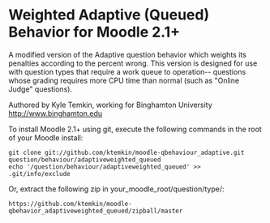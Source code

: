 Weighted Adaptive (Queued) Behavior for Moodle 2.1+
=====================================================

A modified version of the Adaptive question behavior which weights its penalties according to the percent wrong. 
This version is designed for use with question types that require a work queue to operation-- questions whose grading
requires more CPU time than normal (such as "Online Judge" questions).

Authored by Kyle Temkin, working for Binghamton University <http://www.binghamton.edu>

To install Moodle 2.1+ using git, execute the following commands in the root of your Moodle install:

    git clone git://github.com/ktemkin/moodle-qbehaviour_adaptive.git question/behaviour/adaptiveweighted_queued
    echo '/question/behaviour/adaptiveweighted_queued' >> .git/info/exclude

Or, extract the following zip in your_moodle_root/question/type/:

    https://github.com/ktemkin/moodle-qbehavior_adaptiveweighted_queued/zipball/master
